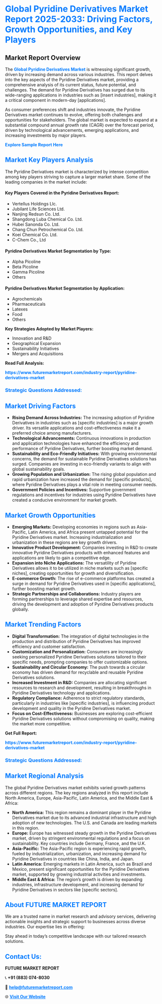<h1 style="color: #007BFF;">Global Pyridine Derivatives Market Report 2025-2033: Driving Factors, Growth Opportunities, and Key Players</h1>

<section id="overview">
<h2>Market Report Overview</h2>
<p>The <a href="https://www.futuremarketreport.com/industry-report/pyridine-derivatives-market" style="color: #007BFF; text-decoration: none;"><strong>Global Pyridine Derivatives Market</strong></a> is witnessing significant growth, driven by increasing demand across various industries. This report delves into the key aspects of the Pyridine Derivatives market, providing a comprehensive analysis of its current status, future potential, and challenges. The demand for Pyridine Derivatives has surged due to its wide-ranging applications in industries such as [insert industries], making it a critical component in modern-day [applications].</p>
<p>As consumer preferences shift and industries innovate, the Pyridine Derivatives market continues to evolve, offering both challenges and opportunities for stakeholders. The global market is expected to expand at a substantial compound annual growth rate (CAGR) over the forecast period, driven by technological advancements, emerging applications, and increasing investments by major players.</p>
</section>

<section id="overview">
<p><a href="https://www.futuremarketreport.com/request-sample/reportId=29772" style="color: #007BFF; text-decoration: none;"><strong>Explore Sample Report Here</strong></a></p>
</section>

<section id="key-players">
<h2 style="color: #007BFF;">Market Key Players Analysis</h2>
<p>The Pyridine Derivatives market is characterized by intense competition among key players striving to capture a larger market share. Some of the leading companies in the market include:</p>
<h4>Key Players Covered in the Pyridine Derivatives Report:</h4>
<ul><li>Vertellus Holdings Llc.</li><li>Jubilant Life Sciences Ltd.</li><li>Nanjing Redsun Co. Ltd.</li><li>Shangdong Luba Chemical Co. Ltd.</li><li>Hubei Sanonda Co. Ltd.</li><li>Chang Chun Petrochemical Co. Ltd.</li><li>Koei Chemical Co. Ltd.</li><li>C-Chem Co., Ltd</li></ul>
<h4>Pyridine Derivatives Market Segmentation by Type:</h4>
<ul><li>Alpha Picoline</li><li>Beta Picoline</li><li>Gamma Picoline</li><li>Others</li></ul>

<h4>Pyridine Derivatives Market Segmentation by Application:</h4>
<ul><li>Agrochemicals</li><li>Pharmaceuticals</li><li>Latexes</li><li>Food</li><li>Others</li></ul>
<p><strong>Key Strategies Adopted by Market Players:</strong></p>
<ul>
<li>Innovation and R&D</li>
<li>Geographical Expansion</li>
<li>Sustainability Initiatives</li>
<li>Mergers and Acquisitions</li>
</ul>
</section>

<section>
<p><strong>Read Full Analysis: </strong></p><a href="https://www.futuremarketreport.com/industry-report/pyridine-derivatives-market" style="color: #007BFF; text-decoration: none;"><strong>https://www.futuremarketreport.com/industry-report/pyridine-derivatives-market</strong></a>
<h3 style="color: #007BFF;">Strategic Questions Addressed:</h3>
</section>

<section id="driving-factors">
<h2 style="color: #007BFF;">Market Driving Factors</h2>
<ul>
<li><strong>Rising Demand Across Industries:</strong> The increasing adoption of Pyridine Derivatives in industries such as [specific industries] is a major growth driver. Its versatile applications and cost-effectiveness make it a preferred choice among manufacturers.</li>
<li><strong>Technological Advancements:</strong> Continuous innovations in production and application technologies have enhanced the efficiency and performance of Pyridine Derivatives, further boosting market demand.</li>
<li><strong>Sustainability and Eco-Friendly Initiatives:</strong> With growing environmental concerns, the demand for sustainable Pyridine Derivatives solutions has surged. Companies are investing in eco-friendly variants to align with global sustainability goals.</li>
<li><strong>Growing Population and Urbanization:</strong> The rising global population and rapid urbanization have increased the demand for [specific products], where Pyridine Derivatives plays a vital role in meeting consumer needs.</li>
<li><strong>Government Policies and Incentives:</strong> Supportive government regulations and incentives for industries using Pyridine Derivatives have created a conducive environment for market growth.</li>
</ul>
</section>

<section id="growth-opportunities">
<h2 style="color: #007BFF;">Market Growth Opportunities</h2>
<ul>
<li><strong>Emerging Markets:</strong> Developing economies in regions such as Asia-Pacific, Latin America, and Africa present untapped potential for the Pyridine Derivatives market. Increasing industrialization and urbanization in these regions are key growth drivers.</li>
<li><strong>Innovative Product Development:</strong> Companies investing in R&D to create innovative Pyridine Derivatives products with enhanced features and applications are likely to gain a competitive edge.</li>
<li><strong>Expansion into Niche Applications:</strong> The versatility of Pyridine Derivatives allows it to be utilized in niche markets such as [specific niches], creating opportunities for growth and diversification.</li>
<li><strong>E-commerce Growth:</strong> The rise of e-commerce platforms has created a surge in demand for Pyridine Derivatives used in [specific applications], further boosting market growth.</li>
<li><strong>Strategic Partnerships and Collaborations:</strong> Industry players are forming partnerships to leverage shared expertise and resources, driving the development and adoption of Pyridine Derivatives products globally.</li>
</ul>
</section>

<section id="trending-factors">
<h2 style="color: #007BFF;">Market Trending Factors</h2>
<ul>
<li><strong>Digital Transformation:</strong> The integration of digital technologies in the production and distribution of Pyridine Derivatives has improved efficiency and customer satisfaction.</li>
<li><strong>Customization and Personalization:</strong> Consumers are increasingly seeking personalized Pyridine Derivatives solutions tailored to their specific needs, prompting companies to offer customizable options.</li>
<li><strong>Sustainability and Circular Economy:</strong> The push towards a circular economy has driven demand for recyclable and reusable Pyridine Derivatives solutions.</li>
<li><strong>Increased Investment in R&D:</strong> Companies are allocating significant resources to research and development, resulting in breakthroughs in Pyridine Derivatives technology and applications.</li>
<li><strong>Regulatory Compliance:</strong> Adherence to strict regulatory standards, particularly in industries like [specific industries], is influencing product development and quality in the Pyridine Derivatives market.</li>
<li><strong>Focus on Cost-Effectiveness:</strong> Businesses are exploring cost-efficient Pyridine Derivatives solutions without compromising on quality, making the market more competitive.</li>
</ul>
</section>

<section>
<p><strong>Get Full Report: </strong></p><a href="https://www.futuremarketreport.com/industry-report/pyridine-derivatives-market" style="color: #007BFF; text-decoration: none;"><strong>https://www.futuremarketreport.com/industry-report/pyridine-derivatives-market</strong></a>
<h3 style="color: #007BFF;">Strategic Questions Addressed:</h3>
</section>


<section id="regional-analysis">
<h2 style="color: #007BFF;">Market Regional Analysis</h2>
<p>The global Pyridine Derivatives market exhibits varied growth patterns across different regions. The key regions analyzed in this report include North America, Europe, Asia-Pacific, Latin America, and the Middle East & Africa:</p>
<ul>
<li><strong>North America:</strong> This region remains a dominant player in the Pyridine Derivatives market due to its advanced industrial infrastructure and high adoption of new technologies. The U.S. and Canada are leading markets in this region.</li>
<li><strong>Europe:</strong> Europe has witnessed steady growth in the Pyridine Derivatives market, driven by stringent environmental regulations and a focus on sustainability. Key countries include Germany, France, and the U.K.</li>
<li><strong>Asia-Pacific:</strong> The Asia-Pacific region is experiencing rapid growth, fueled by industrialization, urbanization, and increasing demand for Pyridine Derivatives in countries like China, India, and Japan.</li>
<li><strong>Latin America:</strong> Emerging markets in Latin America, such as Brazil and Mexico, present significant opportunities for the Pyridine Derivatives market, supported by growing industrial activities and investments.</li>
<li><strong>Middle East & Africa:</strong> The region’s growth is driven by expanding industries, infrastructure development, and increasing demand for Pyridine Derivatives in sectors like [specific sectors].</li>
</ul>
</section>

<footer>
<h2 style="color: #007BFF;">About FUTURE MARKET REPORT</h2>
<p>We are a trusted name in market research and advisory services, delivering actionable insights and strategic support to businesses across diverse industries. Our expertise lies in offering:</p>

<p>Stay ahead in today’s competitive landscape with our tailored research solutions.</p>

<h2 style="color: #007BFF;">Contact Us:</h2>
<p><strong>FUTURE MARKET REPORT</strong></p>
<p>📞 <strong>+91 (883) 074-8030</strong></p>
<p>📧 <strong><a href="mailto:help@futuremarketreport.com" style="color: #007BFF;">help@futuremarketreport.com</a></strong></p>
<p>🌐 <strong><a href="https://www.futuremarketreport.com/" style="color: #007BFF;">Visit Our Website</a></strong></p>
</footer>